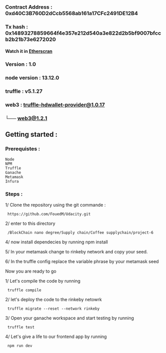 ### Contract Address : 0xd40C3B760D2dCcb5568ab161a17CFc2491DE12B4

### Tx hash : 0x14893278859664f4e357e212d540a3e822d2b5bf9007bfccb2b21b73e6272020

#### Watch it in <a href="https://rinkeby.etherscan.io/address/0xd40C3B760D2dCcb5568ab161a17CFc2491DE12B4">Etherscran</a>

### Version : 1.0

### node version : 13.12.0

### truffle : v5.1.27

### web3 : truffle-hdwallet-provider@1.0.17

### └── web3@1.2.1

## Getting started :

### Prerequistes :

    Node
    NPM
    Truffle
    Ganache
    Metamask
    Infura

### Steps :

1/ Clone the repository using the git commande :

     https://github.com/FouedM/Udacity.git

2/ enter to this directory

     /BlockChain nano degree/Supply chain/Coffee supplychain/project-6

4/ now install dependecies by running npm install

5/ In your metamask change to rinkeby network and copy your seed.

6/ In the truffle config replace the variable phrase by your metamask seed

Now you are ready to go

1/ Let's compile the code by running

     truffle compile

2/ let's deploy the code to the rinkeby netowrk

     truffle migrate --reset --network rinkeby

3/ Open your ganache workspace and start testing by running

     truffle test

4/ Let's give a life to our frontend app by running

     npm run dev

